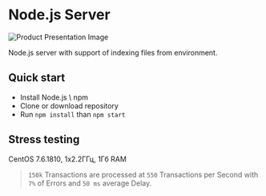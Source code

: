 # Node.js Server

![Product Presentation Image](https://rollout.io/blog/wp-content/uploads/sites/2/2018/05/Node.js_.Feature.Flags_.Guide_.jpg)

Node.js server with support of indexing files from environment.


## Quick start

- Install Node.js \ npm
- Clone or download repository
- Run `npm install` than `npm start`


## Stress testing

CentOS 7.6.1810, 1x2.2ГГц, 1Гб RAM 
> `150k` Transactions are processed at `550` Transactions per Second with `7%` of Errors and `50 ms` average Delay.
